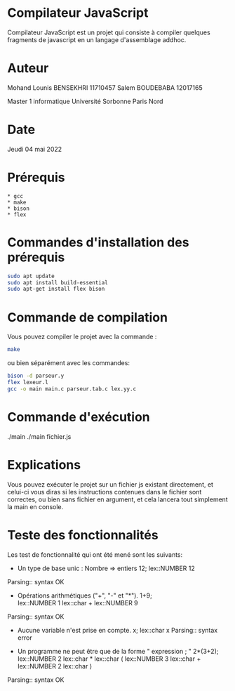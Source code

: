# Compilateur JavaScript
Compilateur JavaScript est un projet qui consiste à compiler quelques fragments de javascript en un langage d'assemblage addhoc.

# Auteur
Mohand Lounis BENSEKHRI     11710457
Salem BOUDEBABA             12017165
		
Master 1 informatique 
Université Sorbonne Paris Nord

# Date
Jeudi 04 mai 2022

# Prérequis
    * gcc
    * make
    * bison
    * flex

# Commandes d'installation des prérequis
```bash 
sudo apt update
sudo apt install build-essential
sudo apt-get install flex bison
```

# Commande de compilation
Vous pouvez compiler le projet avec la commande :
```bash 
make
```

ou bien séparément avec les commandes: 
```bash 
bison -d parseur.y
flex lexeur.l
gcc -o main main.c parseur.tab.c lex.yy.c
```

# Commande d'exécution
./main
./main fichier.js

# Explications
Vous pouvez exécuter le projet sur un fichier js existant directement, et celui-ci vous diras si les instructions contenues dans le fichier sont correctes, ou bien sans fichier en argument, et cela lancera tout simplement la main en console.

# Teste des fonctionnalités
Les test de fonctionnalité qui ont été mené sont les suivants: 

* Un type de base unic : Nombre => entiers
12;
lex::NUMBER 12

Parsing:: syntax OK

* Opérations arithmétiques ("+", "-" et "*").
1+9;     
lex::NUMBER 1
lex::char +
lex::NUMBER 9

Parsing:: syntax OK

* Aucune variable n'est prise en compte.
x;
lex::char x
Parsing:: syntax error

* Un programme ne peut être que de la forme " expression ; "
2*(3+2);
lex::NUMBER 2
lex::char *
lex::char (
lex::NUMBER 3
lex::char +
lex::NUMBER 2
lex::char )

Parsing:: syntax OK
